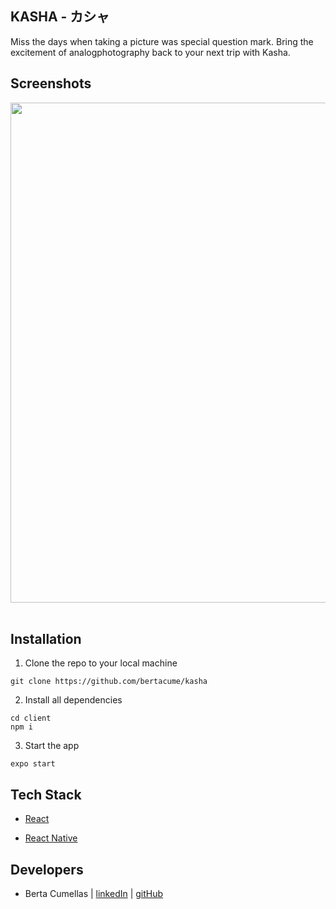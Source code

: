 ## KASHA - カシャ

Miss the days when taking a picture was special question mark. Bring the excitement of analogphotography back to your next trip with Kasha. 

## Screenshots

<p align="center">
<img src="../client/assets/first.jpg" width="800px"> &nbsp;&nbsp;
</p>

## Installation

1. Clone the repo to your local machine

``` 
git clone https://github.com/bertacume/kasha
```
2. Install all dependencies
```
cd client
npm i
```
3. Start the app

```
expo start
```



## Tech Stack

- <a href="https://expo.io">React</a>

- <a href="https://facebook.github.io/react-native/">React Native</a>


## Developers

* Berta Cumellas | <a href="https://www.linkedin.com/in/berta-cumellas/">linkedIn</a> | <a href="https://github.com/bertacume">gitHub</a>

